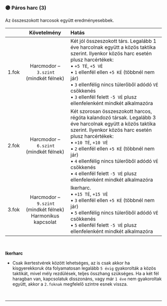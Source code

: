 ### 🟣 Páros harc (3)

Az összeszokott harcosok együtt eredményesebbek.

| |  Követelmény | Hatás  |
| :----------- | :-----------: | :----------- |
| 1.fok | Harcmodor&nbsp;–&nbsp;`3.szint`<br />(mindkét félnek) | Két jól összeszokott társ. Legalább 1 éve harcolnak együtt a közös taktika szerint. Ilyenkor közös harc esetén plusz harcértékek:<br />• `+5 TÉ`, `+5 VÉ`<br />• `1` ellenfél ellen `+5 KÉ` (többnél nem jár)<br />• `3` ellenfélig nincs túlerőből adódó `VÉ` csökkenés<br />• `3` ellenfél felett `-5 VÉ` plusz ellenfelenként mindkét alkalmazóra |
| 2.fok | Harcmodor&nbsp;–&nbsp;`6.szint` (mindkét félnek) | Két szorosan összeszokott harcos, régóta kalandozó társak. Legalább 3 éve harcolnak együtt a közös taktika szerint. Ilyenkor közös harc esetén plusz harcértékek:<br />• `+10 TÉ`, `+10 VÉ`<br />• `2` ellenfél ellen `+5 KÉ` (többnél nem jár)<br />• `4` ellenfélig nincs túlerőből adódó `VÉ` csökkenés<br />• `4` ellenfél felett `-5 VÉ` plusz ellenfelenként mindkét alkalmazóra |
| 3.fok | Harcmodor&nbsp;–&nbsp;`9.szint` (mindkét félnek)<br />Harmonikus kapcsolat | Ikerharc.<br />• `+15 TÉ`, `+15 VÉ`<br />• `3` ellenfél ellen `+5 KÉ` (többnél nem jár)<br />• `5` ellenfélig nincs túlerőből adódó `VÉ` csökkenés<br />• `5` ellenfél felett `-5 VÉ` plusz ellenfelenként mindkét alkalmazóra |

<br />

**Ikerharc**

- Csak ikertestvérek között lehetséges, az is csak akkor ha kisgyerekkoruk óta folyamatosan legalább `5 évig` gyakorolták a közös taktikát, mivel mély rezdülések, teljes összhang szükséges. Ha a két fél haragban van, kapcsolatuk disszonáns, vagy már `1 éve` nem gyakoroltak együtt, akkor a `2.foknak` megfelelő szintre esnek vissza.

<br />

---
